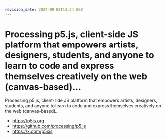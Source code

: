```yaml
---
revision_date: 2024-09-03T14:24:00Z
---
```

# Processing p5.js, client-side JS platform that empowers artists, designers, students, and anyone to learn to code and express themselves creatively on the web (canvas-based)...
Processing p5.js, client-side JS platform that empowers artists, designers, students, and anyone to learn to code and express themselves creatively on the web (canvas-based)...
* https://p5js.org
* https://github.com/processing/p5.js
* https://x.com/p5xjs